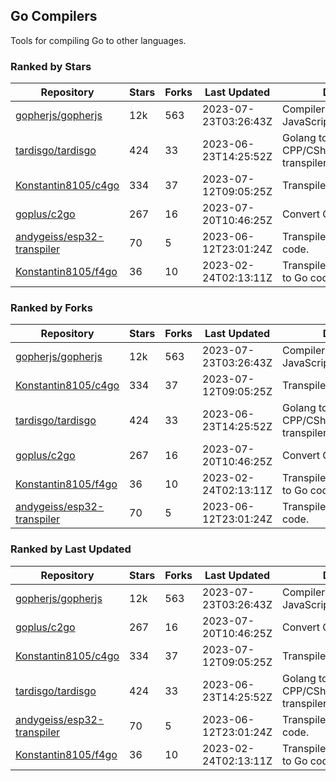 ## Go Compilers

Tools for compiling Go to other languages.

### Ranked by Stars

| Repository | Stars | Forks | Last Updated | Description | 
|------------|-------|-------|--------------|-------------|
| [gopherjs/gopherjs](https://github.com/gopherjs/gopherjs) | 12k | 563 | 2023-07-23T03:26:43Z |  Compiler from Go to JavaScript. |
| [tardisgo/tardisgo](https://github.com/tardisgo/tardisgo) | 424 | 33 | 2023-06-23T14:25:52Z |  Golang to Haxe to CPP/CSharp/Java/JavaScript transpiler. |
| [Konstantin8105/c4go](https://github.com/Konstantin8105/c4go) | 334 | 37 | 2023-07-12T09:05:25Z |  Transpile C code to Go code. |
| [goplus/c2go](https://github.com/goplus/c2go) | 267 | 16 | 2023-07-20T10:46:25Z |  Convert C code to Go code. |
| [andygeiss/esp32-transpiler](https://github.com/andygeiss/esp32-transpiler) | 70 | 5 | 2023-06-12T23:01:24Z |  Transpile Go into Arduino code. |
| [Konstantin8105/f4go](https://github.com/Konstantin8105/f4go) | 36 | 10 | 2023-02-24T02:13:11Z |  Transpile FORTRAN 77 code to Go code. |

### Ranked by Forks

| Repository | Stars | Forks | Last Updated | Description | 
|------------|-------|-------|--------------|-------------|
| [gopherjs/gopherjs](https://github.com/gopherjs/gopherjs) | 12k | 563 | 2023-07-23T03:26:43Z |  Compiler from Go to JavaScript. |
| [Konstantin8105/c4go](https://github.com/Konstantin8105/c4go) | 334 | 37 | 2023-07-12T09:05:25Z |  Transpile C code to Go code. |
| [tardisgo/tardisgo](https://github.com/tardisgo/tardisgo) | 424 | 33 | 2023-06-23T14:25:52Z |  Golang to Haxe to CPP/CSharp/Java/JavaScript transpiler. |
| [goplus/c2go](https://github.com/goplus/c2go) | 267 | 16 | 2023-07-20T10:46:25Z |  Convert C code to Go code. |
| [Konstantin8105/f4go](https://github.com/Konstantin8105/f4go) | 36 | 10 | 2023-02-24T02:13:11Z |  Transpile FORTRAN 77 code to Go code. |
| [andygeiss/esp32-transpiler](https://github.com/andygeiss/esp32-transpiler) | 70 | 5 | 2023-06-12T23:01:24Z |  Transpile Go into Arduino code. |

### Ranked by Last Updated

| Repository | Stars | Forks | Last Updated | Description | 
|------------|-------|-------|--------------|-------------|
| [gopherjs/gopherjs](https://github.com/gopherjs/gopherjs) | 12k | 563 | 2023-07-23T03:26:43Z |  Compiler from Go to JavaScript. |
| [goplus/c2go](https://github.com/goplus/c2go) | 267 | 16 | 2023-07-20T10:46:25Z |  Convert C code to Go code. |
| [Konstantin8105/c4go](https://github.com/Konstantin8105/c4go) | 334 | 37 | 2023-07-12T09:05:25Z |  Transpile C code to Go code. |
| [tardisgo/tardisgo](https://github.com/tardisgo/tardisgo) | 424 | 33 | 2023-06-23T14:25:52Z |  Golang to Haxe to CPP/CSharp/Java/JavaScript transpiler. |
| [andygeiss/esp32-transpiler](https://github.com/andygeiss/esp32-transpiler) | 70 | 5 | 2023-06-12T23:01:24Z |  Transpile Go into Arduino code. |
| [Konstantin8105/f4go](https://github.com/Konstantin8105/f4go) | 36 | 10 | 2023-02-24T02:13:11Z |  Transpile FORTRAN 77 code to Go code. |

